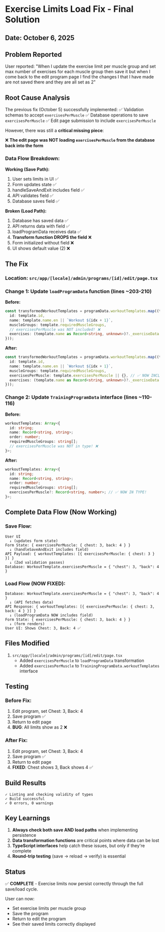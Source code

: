 # Exercise Limits Load Fix - Final Solution

## Date: October 6, 2025

## Problem Reported
User reported: "When I update the exercise limit per muscle group and set max number of exercises for each muscle group then save it but when I come back to the edit program page I find the changes I that I have made are not saved there and they are all set as 2"

## Root Cause Analysis

The previous fix (October 5) successfully implemented:
✅ Validation schemas to accept `exercisesPerMuscle`
✅ Database operations to save `exercisesPerMuscle`
✅ Edit page submission to include `exercisesPerMuscle`

However, there was still a **critical missing piece**:

❌ **The edit page was NOT loading `exercisesPerMuscle` from the database back into the form**

### Data Flow Breakdown:

**Working (Save Path):**
1. User sets limits in UI ✅
2. Form updates state ✅
3. handleSaveAndExit includes field ✅
4. API validates field ✅
5. Database saves field ✅

**Broken (Load Path):**
1. Database has saved data ✅
2. API returns data with field ✅
3. loadProgramData receives data ✅
4. **Transform function DROPS the field** ❌
5. Form initialized without field ❌
6. UI shows default value (2) ❌

## The Fix

### Location: `src/app/[locale]/admin/programs/[id]/edit/page.tsx`

### Change 1: Update `loadProgramData` function (lines ~203-210)

**Before:**
```typescript
const transformedWorkoutTemplates = programData.workoutTemplates.map((template, idx) => ({
  id: template.id,
  name: template.name.en || `Workout ${idx + 1}`,
  muscleGroups: template.requiredMuscleGroups,
  // exercisesPerMuscle was NOT included! ❌
  exercises: (template.name as Record<string, unknown>)?._exerciseData as unknown[] || [],
}));
```

**After:**
```typescript
const transformedWorkoutTemplates = programData.workoutTemplates.map((template, idx) => ({
  id: template.id,
  name: template.name.en || `Workout ${idx + 1}`,
  muscleGroups: template.requiredMuscleGroups,
  exercisesPerMuscle: template.exercisesPerMuscle || {}, // ✅ NOW INCLUDED!
  exercises: (template.name as Record<string, unknown>)?._exerciseData as unknown[] || [],
}));
```

### Change 2: Update `TrainingProgramData` interface (lines ~110-116)

**Before:**
```typescript
workoutTemplates: Array<{
  id: string;
  name: Record<string, string>;
  order: number;
  requiredMuscleGroups: string[];
  // exercisesPerMuscle was NOT in type! ❌
}>;
```

**After:**
```typescript
workoutTemplates: Array<{
  id: string;
  name: Record<string, string>;
  order: number;
  requiredMuscleGroups: string[];
  exercisesPerMuscle?: Record<string, number>; // ✅ NOW IN TYPE!
}>;
```

## Complete Data Flow (Now Working)

### Save Flow:
```
User UI
  ↓ (updates form state)
Form State: { exercisesPerMuscle: { chest: 3, back: 4 } }
  ↓ (handleSaveAndExit includes field)
API Payload: { workoutTemplates: [{ exercisesPerMuscle: { chest: 3 } }] }
  ↓ (Zod validation passes)
Database: WorkoutTemplate.exercisesPerMuscle = { "chest": 3, "back": 4 }
```

### Load Flow (NOW FIXED):
```
Database: WorkoutTemplate.exercisesPerMuscle = { "chest": 3, "back": 4 }
  ↓ (API fetches data)
API Response: { workoutTemplates: [{ exercisesPerMuscle: { chest: 3, back: 4 } }] }
  ↓ (loadProgramData NOW includes field)
Form State: { exercisesPerMuscle: { chest: 3, back: 4 } }
  ↓ (form renders)
User UI: Shows Chest: 3, Back: 4 ✅
```

## Files Modified

1. `src/app/[locale]/admin/programs/[id]/edit/page.tsx`
   - Added `exercisesPerMuscle` to `loadProgramData` transformation
   - Added `exercisesPerMuscle` to `TrainingProgramData.workoutTemplates` interface

## Testing

### Before Fix:
1. Edit program, set Chest: 3, Back: 4
2. Save program ✅
3. Return to edit page
4. **BUG**: All limits show as 2 ❌

### After Fix:
1. Edit program, set Chest: 3, Back: 4
2. Save program ✅
3. Return to edit page
4. **FIXED**: Chest shows 3, Back shows 4 ✅

## Build Results

```
✓ Linting and checking validity of types
✓ Build successful
✓ 0 errors, 0 warnings
```

## Key Learnings

1. **Always check both save AND load paths** when implementing persistence
2. **Data transformation functions** are critical points where data can be lost
3. **TypeScript interfaces** help catch these issues, but only if they're complete
4. **Round-trip testing** (save → reload → verify) is essential

## Status

✅ **COMPLETE** - Exercise limits now persist correctly through the full save/load cycle.

User can now:
- Set exercise limits per muscle group
- Save the program
- Return to edit the program
- See their saved limits correctly displayed
